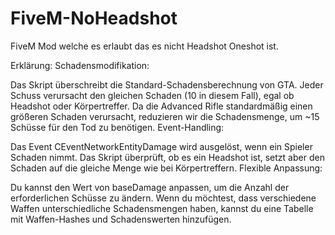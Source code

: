 # FiveM-NoHeadshot
FiveM Mod welche es erlaubt das es nicht Headshot Oneshot ist.


Erklärung:
Schadensmodifikation:

Das Skript überschreibt die Standard-Schadensberechnung von GTA. Jeder Schuss verursacht den gleichen Schaden (10 in diesem Fall), egal ob Headshot oder Körpertreffer.
Da die Advanced Rifle standardmäßig einen größeren Schaden verursacht, reduzieren wir die Schadensmenge, um ~15 Schüsse für den Tod zu benötigen.
Event-Handling:

Das Event CEventNetworkEntityDamage wird ausgelöst, wenn ein Spieler Schaden nimmt.
Das Skript überprüft, ob es ein Headshot ist, setzt aber den Schaden auf die gleiche Menge wie bei Körpertreffern.
Flexible Anpassung:

Du kannst den Wert von baseDamage anpassen, um die Anzahl der erforderlichen Schüsse zu ändern.
Wenn du möchtest, dass verschiedene Waffen unterschiedliche Schadensmengen haben, kannst du eine Tabelle mit Waffen-Hashes und Schadenswerten hinzufügen.
